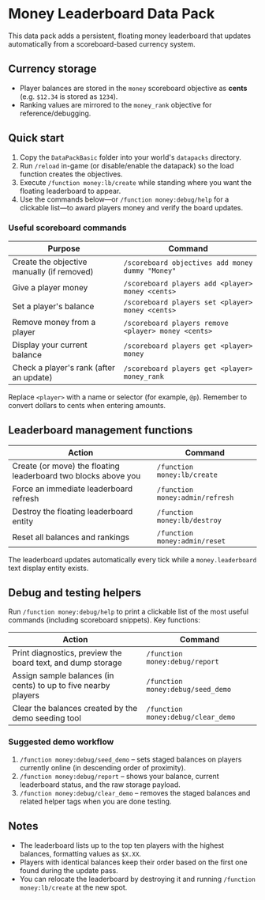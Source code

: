 # Money Leaderboard Data Pack

This data pack adds a persistent, floating money leaderboard that updates automatically from a scoreboard-based currency system.

## Currency storage

* Player balances are stored in the `money` scoreboard objective as **cents** (e.g. `$12.34` is stored as `1234`).
* Ranking values are mirrored to the `money_rank` objective for reference/debugging.

## Quick start

1. Copy the `DataPackBasic` folder into your world's `datapacks` directory.
2. Run `/reload` in-game (or disable/enable the datapack) so the load function creates the objectives.
3. Execute `/function money:lb/create` while standing where you want the floating leaderboard to appear.
4. Use the commands below—or `/function money:debug/help` for a clickable list—to award players money and verify the board updates.

### Useful scoreboard commands

| Purpose | Command |
| --- | --- |
| Create the objective manually (if removed) | `/scoreboard objectives add money dummy "Money"` |
| Give a player money | `/scoreboard players add <player> money <cents>` |
| Set a player's balance | `/scoreboard players set <player> money <cents>` |
| Remove money from a player | `/scoreboard players remove <player> money <cents>` |
| Display your current balance | `/scoreboard players get <player> money` |
| Check a player's rank (after an update) | `/scoreboard players get <player> money_rank` |

Replace `<player>` with a name or selector (for example, `@p`). Remember to convert dollars to cents when entering amounts.

## Leaderboard management functions

| Action | Command |
| --- | --- |
| Create (or move) the floating leaderboard two blocks above you | `/function money:lb/create` |
| Force an immediate leaderboard refresh | `/function money:admin/refresh` |
| Destroy the floating leaderboard entity | `/function money:lb/destroy` |
| Reset all balances and rankings | `/function money:admin/reset` |

The leaderboard updates automatically every tick while a `money.leaderboard` text display entity exists.

## Debug and testing helpers

Run `/function money:debug/help` to print a clickable list of the most useful commands (including scoreboard snippets). Key functions:

| Action | Command |
| --- | --- |
| Print diagnostics, preview the board text, and dump storage | `/function money:debug/report` |
| Assign sample balances (in cents) to up to five nearby players | `/function money:debug/seed_demo` |
| Clear the balances created by the demo seeding tool | `/function money:debug/clear_demo` |

### Suggested demo workflow

1. `/function money:debug/seed_demo` – sets staged balances on players currently online (in descending order of proximity).
2. `/function money:debug/report` – shows your balance, current leaderboard status, and the raw storage payload.
3. `/function money:debug/clear_demo` – removes the staged balances and related helper tags when you are done testing.

## Notes

* The leaderboard lists up to the top ten players with the highest balances, formatting values as `$X.XX`.
* Players with identical balances keep their order based on the first one found during the update pass.
* You can relocate the leaderboard by destroying it and running `/function money:lb/create` at the new spot.

